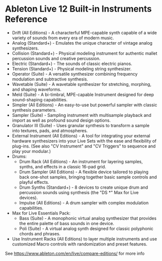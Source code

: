 # Ableton Live 12 Built-in Instruments Reference

- Drift (All Editions) - A characterful MPE-capable synth capable of a wide
  variety of sounds from every era of modern music.
- Analog (Standard+) - Emulates the unique character of vintage analog
  synthesizers.
- Collision (Standard+) - Physical modeling instrument for authentic mallet
  percussion sounds and creative percussion.
- Electric (Standard+) - The sounds of classic electric pianos.
- Tension (Standard+) - Physical modeling string synthesizer.
- Operator (Suite) - A versatile synthesizer combining frequency modulation and
  subtractive synthesis.
- Wavetable (Suite) - A wavetable synthesizer for stretching, morphing, and
  shaping waveforms.
- Meld (Suite) - A bi-timbral, MPE-capable Instrument designed for deep
  sound-shaping capabilities.
- Simpler (All Editions) - An easy-to-use but powerful sampler with classic
  synthesis parameters.
- Sampler (Suite) - Sampling instrument with multisample playback and import as
  well as profound sound design options.
- Granulator III (Suite) - Uses granular synthesis to transform a sample into
  textures, pads, and atmospheres.
- External Instrument (All Editions) - A tool for integrating your external
  hardware synthesizers into your Live Sets with the ease and flexibility of
  plug-ins. (See also "CV Instrument" and "CV Triggers" to sequence and play
  your modular.)
- Drums:
  - Drum Rack (All Editions) - An instrument for layering samples, synths, and
    effects in a classic 16-pad grid.
  - Drum Sampler (All Editions) - A flexible device tailored to playing back
    one-shot samples, bringing together basic sample controls and playful
    effects.
  - Drum Synths (Standard+) - 8 devices to create unique drum and percussion
    sounds using synthesis (the "DS \*" Max for Live devices).
  - Impulse (All Editions) - A drum sampler with complex modulation
    capabilities.
- Max for Live Essentials Pack:
  - Bass (Suite) - A monophonic virtual analog synthesizer that provides the
    entire palette of bass sounds in one device.
  - Poli (Suite) - A virtual analog synth designed for classic polyphonic chords
    and phrases.
- Use Instrument Racks (All Editions) to layer multiple instruments and use
  customized Macro controls with randomization and preset features.

See https://www.ableton.com/en/live/compare-editions/ for more info
